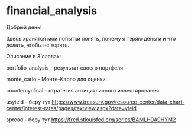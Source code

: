 # financial_analysis

Добрый день!

Здесь хранятся мои попытки понять, почему я теряю деньги и что делать, чтобы не терять.

Описание в 3 словах:

portfolio_analysis - результат своего портфеля

monte_carlo - Монте-Карло для оценки

countercyclical - стратегия антицикличного инвестирования

usyield - беру тут https://www.treasury.gov/resource-center/data-chart-center/interest-rates/pages/textview.aspx?data=yield

spread - беру тут https://fred.stlouisfed.org/series/BAMLH0A0HYM2
